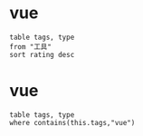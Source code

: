 # vue
```dataview
table tags, type
from "工具"
sort rating desc
```
# vue
```dataview
table tags, type
where contains(this.tags,"vue")
```